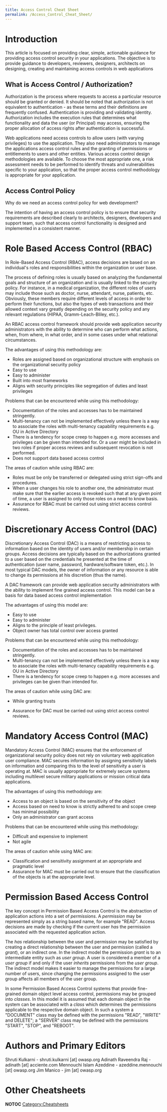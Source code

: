 ```yaml
---
title: Access Control Cheat Sheet
permalink: /Access_Control_Cheat_Sheet/
---
```


Introduction
============

This article is focused on providing clear, simple, actionable guidance for providing access control security in your applications. The objective is to provide guidance to developers, reviewers, designers, architects on designing, creating and maintaining access controls in web applications

What is Access Control / Authorization?
---------------------------------------

Authorization is the process where requests to access a particular resource should be granted or denied. It should be noted that authorization is not equivalent to authentication - as these terms and their definitions are frequently confused. Authentication is providing and validating identity. Authorization includes the execution rules that determines what functionality and data the user (or Principal) may access, ensuring the proper allocation of access rights after authentication is successful.

Web applications need access controls to allow users (with varying privileges) to use the application. They also need administrators to manage the applications access control rules and the granting of permissions or entitlements to users and other entities. Various access control design methodologies are available. To choose the most appropriate one, a risk assessment needs to be performed to identify threats and vulnerabilities specific to your application, so that the proper access control methodology is appropriate for your application.

Access Control Policy
---------------------

Why do we need an access control policy for web development?

The intention of having an access control policy is to ensure that security requirements are described clearly to architects, designers, developers and support team, such that access control functionality is designed and implemented in a consistent manner.

Role Based Access Control (RBAC)
================================

In Role-Based Access Control (RBAC), access decisions are based on an individual's roles and responsibilities within the organization or user base.

The process of defining roles is usually based on analyzing the fundamental goals and structure of an organization and is usually linked to the security policy. For instance, in a medical organization, the different roles of users may include those such as doctor, nurse, attendant, nurse, patients, etc. Obviously, these members require different levels of access in order to perform their functions, but also the types of web transactions and their allowed context vary greatly depending on the security policy and any relevant regulations (HIPAA, Gramm-Leach-Bliley, etc.).

An RBAC access control framework should provide web application security administrators with the ability to determine who can perform what actions, when, from where, in what order, and in some cases under what relational circumstances.

The advantages of using this methodology are:

-   Roles are assigned based on organizational structure with emphasis on the organizational security policy
-   Easy to use
-   Easy to administer
-   Built into most frameworks
-   Aligns with security principles like segregation of duties and least privileges

Problems that can be encountered while using this methodology:

-   Documentation of the roles and accesses has to be maintained stringently.
-   Multi-tenancy can not be implemented effectively unless there is a way to associate the roles with multi-tenancy capability requirements e.g. OU in Active Directory
-   There is a tendency for scope creep to happen e.g. more accesses and privileges can be given than intended for. Or a user might be included in two roles if proper access reviews and subsequent revocation is not performed.
-   Does not support data based access control

The areas of caution while using RBAC are:

-   Roles must be only be transferred or delegated using strict sign-offs and procedures.
-   When a user changes his role to another one, the administrator must make sure that the earlier access is revoked such that at any given point of time, a user is assigned to only those roles on a need to know basis.
-   Assurance for RBAC must be carried out using strict access control reviews.

Discretionary Access Control (DAC)
==================================

Discretionary Access Control (DAC) is a means of restricting access to information based on the identity of users and/or membership in certain groups. Access decisions are typically based on the authorizations granted to a user based on the credentials he presented at the time of authentication (user name, password, hardware/software token, etc.). In most typical DAC models, the owner of information or any resource is able to change its permissions at his discretion (thus the name).

A DAC framework can provide web application security administrators with the ability to implement fine grained access control. This model can be a basis for data based access control implementation

The advantages of using this model are:

-   Easy to use
-   Easy to administer
-   Aligns to the principle of least privileges.
-   Object owner has total control over access granted

Problems that can be encountered while using this methodology:

-   Documentation of the roles and accesses has to be maintained stringently.
-   Multi-tenancy can not be implemented effectively unless there is a way to associate the roles with multi-tenancy capability requirements e.g. OU in Active Directory
-   There is a tendency for scope creep to happen e.g. more accesses and privileges can be given than intended for.

The areas of caution while using DAC are:

-   While granting trusts

<!-- -->

-   Assurance for DAC must be carried out using strict access control reviews.

Mandatory Access Control (MAC)
==============================

Mandatory Access Control (MAC) ensures that the enforcement of organizational security policy does not rely on voluntary web application user compliance. MAC secures information by assigning sensitivity labels on information and comparing this to the level of sensitivity a user is operating at. MAC is usually appropriate for extremely secure systems including multilevel secure military applications or mission critical data applications.

The advantages of using this methodology are:

-   Access to an object is based on the sensitivity of the object
-   Access based on need to know is strictly adhered to and scope creep has minimal possibility
-   Only an administrator can grant access

Problems that can be encountered while using this methodology:

-   Difficult and expensive to implement
-   Not agile

The areas of caution while using MAC are:

-   Classification and sensitivity assignment at an appropriate and pragmatic level
-   Assurance for MAC must be carried out to ensure that the classification of the objects is at the appropriate level.

Permission Based Access Control
===============================

The key concept in Permission Based Access Control is the abstraction of application actions into a set of *permissions*. A *permission* may be represented simply as a string based name, for example "READ". Access decisions are made by checking if the current user *has* the permission associated with the requested application action.

The *has* relationship between the user and permission may be satisfied by creating a direct relationship between the user and permission (called a *grant*), or an indirect one. In the indirect model the permission *grant* is to an intermediate entity such as *user group*. A user is considered a member of a *user group* if and only if the user *inherits* permissions from the *user group*. The indirect model makes it easier to manage the permissions for a large number of users, since changing the permissions assigned to the user group affects all members of the user group.

In some Permission Based Access Control systems that provide fine-grained domain object level access control, permissions may be grouped into *classes*. In this model it is assumed that each domain object in the system can be associated with a *class* which determines the permissions applicable to the respective domain object. In such a system a "DOCUMENT" class may be defined with the permissions "READ", "WRITE" and DELETE"; a "SERVER" class may be defined with the permissions "START", "STOP", and "REBOOT".

Authors and Primary Editors
===========================

Shruti Kulkarni - shruti.kulkarni \[at\] owasp.org
Adinath Raveendra Raj - adinath \[at\] acciente.com
Mennouchi Islam Azeddine - azeddine.mennouchi \[at\] owasp.org
Jim Manico - jim \[at\] owasp.org

Other Cheatsheets
=================

__NOTOC__ <headertabs /> [Category:Cheatsheets](/Category:Cheatsheets "wikilink")